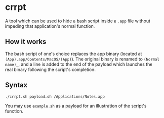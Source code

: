 # crrpt
A tool which can be used to hide a bash script inside a `.app` file without impeding that application's normal function.

## How it works
The bash script of one's choice replaces the app binary (located at `(App).app/Contents/MacOS/(App)`). The original binary is renamed to `(Normal name)_`, and a line is added to the end of the payload which launches the real binary following the script's completion.

## Syntax
```sh
./crrpt.sh payload.sh /Applications/Notes.app
```

You may use `example.sh` as a payload for an illustration of the script's function.

